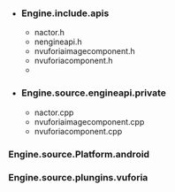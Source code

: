 - ### Engine.include.apis
	- nactor.h
	- nengineapi.h
	- nvuforiaimagecomponent.h
	- nvuforiacomponent.h
	-
- ### Engine.source.engineapi.private
	- nactor.cpp
	- nvuforiaimagecomponent.cpp
	- nvuforiacomponent.cpp
### Engine.source.Platform.android
### Engine.source.plungins.vuforia